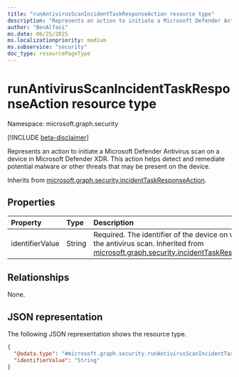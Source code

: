 ```yaml
---
title: "runAntivirusScanIncidentTaskResponseAction resource type"
description: "Represents an action to initiate a Microsoft Defender Antivirus scan on a device in Microsoft Defender XDR."
author: "BenAlfasi"
ms.date: 06/25/2025
ms.localizationpriority: medium
ms.subservice: "security"
doc_type: resourcePageType
---
```


# runAntivirusScanIncidentTaskResponseAction resource type

Namespace: microsoft.graph.security

[!INCLUDE [beta-disclaimer](../../includes/beta-disclaimer.md)]

Represents an action to initiate a Microsoft Defender Antivirus scan on a device in Microsoft Defender XDR. This action helps detect and remediate potential malware or other threats that may be present on the device.

Inherits from [microsoft.graph.security.incidentTaskResponseAction](../resources/security-incidenttaskresponseaction.md).

## Properties
|Property|Type|Description|
|:---|:---|:---|
|identifierValue|String|Required. The identifier of the device on which to run the antivirus scan. Inherited from [microsoft.graph.security.incidentTaskResponseAction](../resources/security-incidenttaskresponseaction.md).|

## Relationships
None.

## JSON representation
The following JSON representation shows the resource type.
<!-- {
  "blockType": "resource",
  "@odata.type": "microsoft.graph.security.runAntivirusScanIncidentTaskResponseAction"
}
-->
``` json
{
  "@odata.type": "#microsoft.graph.security.runAntivirusScanIncidentTaskResponseAction",
  "identifierValue": "String"
}
```

<!--
{
  "type": "#page.annotation",
  "namespace": "microsoft.graph.security"
}
-->
